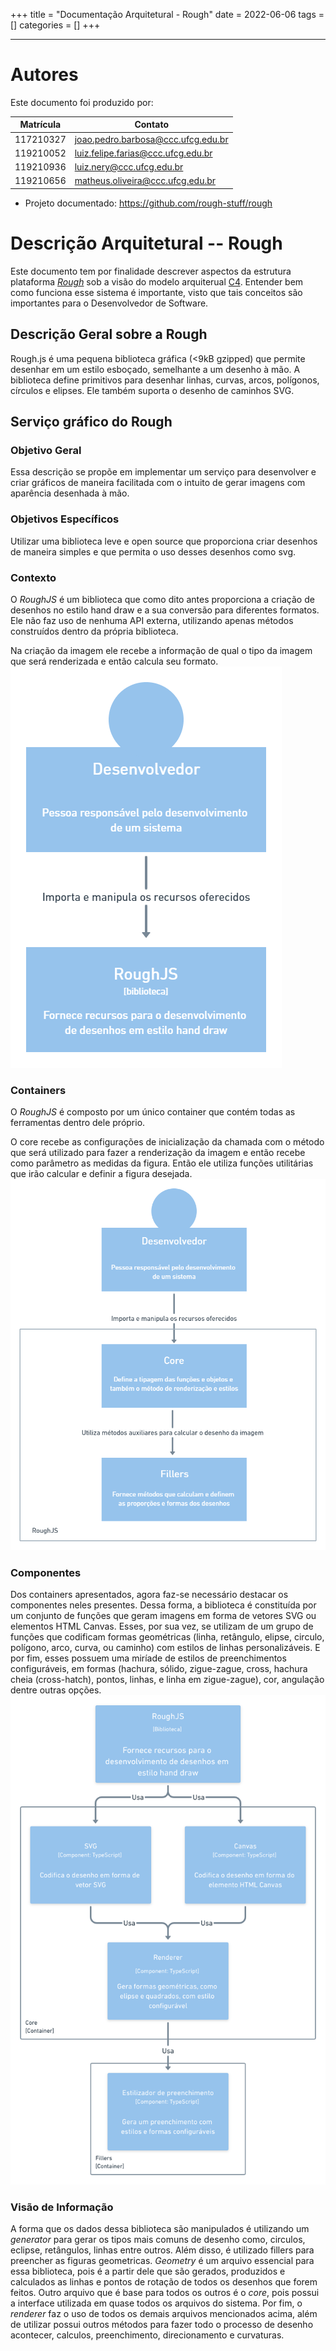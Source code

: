 +++
title = "Documentação Arquitetural - Rough"
date = 2022-06-06
tags = []
categories = []
+++

---

# Autores

Este documento foi produzido por:

| Matrícula | Contato                            |
| --------- | ---------------------------------- |
| 117210327 | joao.pedro.barbosa@ccc.ufcg.edu.br |
| 119210052 | luiz.felipe.farias@ccc.ufcg.edu.br |
| 119210936 | luiz.nery@ccc.ufcg.edu.br          |
| 119210656 | matheus.oliveira@ccc.ufcg.edu.br   |

- Projeto documentado: https://github.com/rough-stuff/rough

# Descrição Arquitetural -- Rough

Este documento tem por finalidade descrever aspectos da estrutura plataforma [_Rough_](https://roughjs.com/) sob a visão do modelo arquiterual [C4](https://c4model.com/). Entender bem como funciona esse sistema é importante, visto que tais conceitos são importantes para o Desenvolvedor de Software.

## Descrição Geral sobre a Rough

Rough.js é uma pequena biblioteca gráfica (<9kB gzipped) que permite desenhar em um estilo esboçado, semelhante a um desenho à mão. A biblioteca define primitivos para desenhar linhas, curvas, arcos, polígonos, círculos e elipses. Ele também suporta o desenho de caminhos SVG.

## Serviço gráfico do Rough

### Objetivo Geral

Essa descrição se propõe em implementar um serviço para desenvolver e criar gráficos de maneira facilitada com o intuito de gerar imagens com aparência desenhada à mão.

### Objetivos Específicos

Utilizar uma biblioteca leve e open source que proporciona criar desenhos de maneira simples e que permita o uso desses desenhos como svg.

### Contexto

O _RoughJS_ é um biblioteca que como dito antes proporciona a criação de desenhos no estilo hand draw e a sua conversão para diferentes formatos.
Ele não faz uso de nenhuma API externa, utilizando apenas métodos construídos dentro da própria biblioteca.

Na criação da imagem ele recebe a informação de qual o tipo da imagem que será renderizada e então calcula seu formato.
![contexto](/content/posts/rough/context.png)

### Containers

O _RoughJS_ é composto por um único container que contém todas as ferramentas dentro dele próprio.

O core recebe as configurações de inicialização da chamada com o método que será utilizado para fazer a renderização da imagem e então recebe como parâmetro as medidas da figura.
Então ele utiliza funções utilitárias que irão calcular e definir a figura desejada.
![container](/content/posts/rough/containers.png)

### Componentes

Dos containers apresentados, agora faz-se necessário destacar os componentes neles presentes. Dessa forma, a biblioteca é constituída por um conjunto de funções que geram imagens em forma de vetores SVG ou elementos HTML Canvas. Esses, por sua vez, se utilizam de um grupo de funções que codificam formas geométricas (linha, retângulo, elipse, circulo, polígono, arco, curva, ou caminho) com estilos de linhas personalizáveis. E por fim, esses possuem uma miríade de estilos de preenchimentos configuráveis, em formas (hachura, sólido, zigue-zague, cross, hachura cheia (cross-hatch), pontos, linhas, e linha em zigue-zague), cor, angulação dentre outras opções.
![container](/content/posts/rough/components.png)

### Visão de Informação

A forma que os dados dessa biblioteca são manipulados é utilizando um _generator_ para gerar os tipos mais comuns de desenho como, circulos, eclipse, retângulos, linhas entre outros. Além disso, é utilizado fillers para preencher as figuras geometricas. _Geometry_ é um arquivo essencial para essa biblioteca, pois é a partir dele que são gerados, produzidos e calculados as linhas e pontos de rotação de todos os desenhos que forem feitos. Outro arquivo que é base para todos os outros é o _core_, pois possui a interface utilizada em quase todos os arquivos do sistema. Por fim, o _renderer_ faz o uso de todos os demais arquivos mencionados acima, além de utilizar possui outros métodos para fazer todo o processo de desenho acontecer, calculos, preenchimento, direcionamento e curvaturas.

